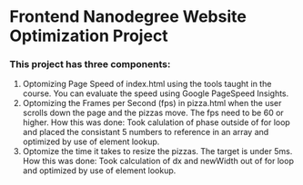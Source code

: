 # Frontend Nanodegree Website Optimization Project

### This project has three components:

1. Optomizing Page Speed of index.html using the tools taught in the course. You can evaluate the speed using Google PageSpeed Insights.
2. Optomizing the Frames per Second (fps) in pizza.html when the user scrolls down the page and the pizzas move. The fps need to be 60 or higher.
How this was done: Took calulation of phase outside of for loop and placed the consistant 5 numbers to reference in an array and optimized by use of element lookup. 
3. Optomize the time it takes to resize the pizzas. The target is under 5ms.
How this was done: Took calculation of dx and newWidth out of for loop and optimized by use of element lookup.

